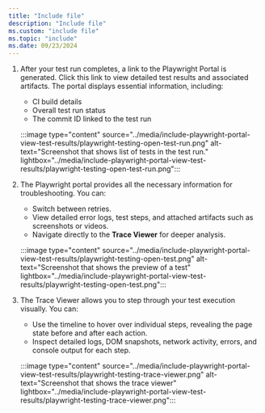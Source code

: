 ```yaml
---
title: "Include file"
description: "Include file"
ms.custom: "include file"
ms.topic: "include"
ms.date: 09/23/2024
---
```

 

1. After your test run completes, a link to the Playwright Portal is generated. Click this link to view detailed test results and associated artifacts. The portal displays essential information, including:
    - CI build details
    - Overall test run status
    - The commit ID linked to the test run
    
    :::image type="content" source="../media/include-playwright-portal-view-test-results/playwright-testing-open-test-run.png" alt-text="Screenshot that shows list of tests in the test run." lightbox="../media/include-playwright-portal-view-test-results/playwright-testing-open-test-run.png":::

3. The Playwright portal provides all the necessary information for troubleshooting. You can:
    - Switch between retries.
    - View detailed error logs, test steps, and attached artifacts such as screenshots or videos.
    - Navigate directly to the **Trace Viewer** for deeper analysis. 

    :::image type="content" source="../media/include-playwright-portal-view-test-results/playwright-testing-open-test.png" alt-text="Screenshot that shows the preview of a test" lightbox="../media/include-playwright-portal-view-test-results/playwright-testing-open-test.png":::

4. The Trace Viewer allows you to step through your test execution visually. You can:
    - Use the timeline to hover over individual steps, revealing the page state before and after each action.
    - Inspect detailed logs, DOM snapshots, network activity, errors, and console output for each step.

    :::image type="content" source="../media/include-playwright-portal-view-test-results/playwright-testing-trace-viewer.png" alt-text="Screenshot that shows the trace viewer" lightbox="../media/include-playwright-portal-view-test-results/playwright-testing-trace-viewer.png":::


